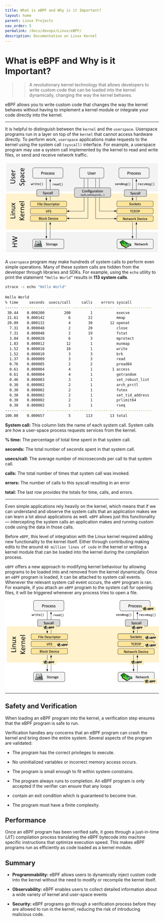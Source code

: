 ```yaml
---
title: What is eBPF and Why is it Important?
layout: home
parent: Linux Projects
nav_order: 5
permalink: /docs/devops/Linux/eBPF/
description: Documentation on Linux Kernel
---
```


# What is eBPF and Why is it Important?

>> A revolutionary kernel technology that allows developers to write custom code that can be loaded into the kernel dynamically, changing the way the kernel behaves.


eBPF allows you to write custom code that changes the way the kernel behaves without having to implement a kernel module or integrate your code directly into the kernel.

---

It is helpful to distinguish between the `kernel` and the `userspace`. Userspace programs run in a layer on top of the `kernel` that cannot access hardware directly. To perform work, `userspace` applications make requests to the kernel using the system call `(syscall)` interface. For example, a userspace program may use a system call implemented by the kernel to read and write files, or send and receive network traffic.


![kernel system calls](/docs/devops/Linux/eBPF/image.png)


A `userspace` program may make hundreds of system calls to perform even simple operations. Many of these system calls are hidden from the developer through libraries and SDKs. For example, using the `echo` utility to print the statement `“Hello World”` results in **113 system calls**.


```bash
strace -c echo "Hello World"

Hello World
% time     seconds  usecs/call     calls    errors syscall
------ ----------- ----------- --------- --------- ----------------
 30.44    0.000200         200         1           execve
 21.61    0.000142           6        22           mmap
 20.09    0.000132           4        30        12 openat
  7.31    0.000048           2        20           close
  7.31    0.000048           2        19           fstat
  3.04    0.000020           6         3           mprotect
  1.83    0.000012          12         1           munmap
  1.52    0.000010          10         1           write
  1.52    0.000010           3         3           brk
  1.37    0.000009           3         3           read
  0.76    0.000005           2         2           pread64
  0.61    0.000004           4         1         1 access
  0.61    0.000004           4         1           getrandom
  0.46    0.000003           3         1           set_robust_list
  0.30    0.000002           2         1           arch_prctl
  0.30    0.000002           2         1           futex
  0.30    0.000002           2         1           set_tid_address
  0.30    0.000002           2         1           prlimit64
  0.30    0.000002           2         1           rseq
------ ----------- ----------- --------- --------- ----------------
100.00    0.000657           5       113        13 total
```

**System call:** This column lists the name of each system call. System calls are how a user-space process requests services from the kernel.

**% time:** The percentage of total time spent in that system call.

**seconds:** The total number of seconds spent in that system call.

**usecs/call:** The average number of microseconds per call to that system call.

**calls:** The total number of times that system call was invoked.

**errors:** The number of calls to this syscall resulting in an error

**total:** The last row provides the totals for time, calls, and errors.

---

Even simple applications rely heavily on the kernel, which means that if we can understand and observe the system calls that an application makes we can learn a lot about applications as well. `eBPF` allows just this functionality — intercepting the system calls an application makes and running custom code using the data in those calls.


Before `eBPF`, this level of integration with the Linux kernel required adding new functionality to the kernel itself. Either through contributing making edits to the around `40 million lines of code` in the kernel or writing a kernel module that can be loaded into the kernel during the compilation process.


`eBPF` offers a new approach to modifying kernel behaviour by allowing programs to be loaded into and removed from the kernel dynamically. Once an `eBPF` program is loaded, it can be attached to system call events. Whenever the relevant system call event occurs, the `eBPF` program is ran. For example, if you attach an `eBPF` program to the system call for opening files, it will be triggered whenever any process tries to open a file.


![eBPF](/docs/devops/Linux/eBPF/eBPF.png)

---

## Safety and Verification

When loading an eBPF program into the kernel, a verification step ensures that the eBPF program is safe to run.

Verification handles any concerns that an eBPF program can crash the kernel and bring down the entire system. Several aspects of the program are validated:


* The program has the correct privileges to execute.

* No uninitialized variables or incorrect memory access occurs.

* The program is small enough to fit within system constrains.

* The program always runs to completion. An eBPF program is only accepted if the verifier can ensure that any loops 

* contain an exit condition which is guaranteed to become true.

* The program must have a finite complexity.


## Performance

Once an eBPF program has been verified safe, it goes through a just-in-time (JIT) compilation process translating the eBPF bytecode into machine specific instructions that optimize execution speed. This makes eBPF programs run as efficiently as code loaded as a kernel module.

## Summary

* **Programmability:** eBPF allows users to dynamically inject custom code into the kernel without the need to modify or recompile the kernel itself.

* **Observability:** eBPF enables users to collect detailed information about a wide variety of kernel and user-space events

* **Security:** eBPF programs go through a verification process before they are allowed to run in the kernel, reducing the risk of introducing malicious code.
